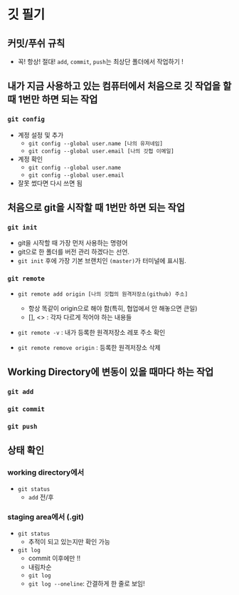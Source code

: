 # 깃 필기
## 커밋/푸쉬 규칙
* 꼭! 항상! 절대! `add`, `commit`, `push`는 최상단 폴더에서 작업하기 !

## 내가 지금 사용하고 있는 컴퓨터에서 처음으로 깃 작업을 할 때 1번만 하면 되는 작업

### `git config`
* 계정 설정 및 추가
    * `git config --global user.name [나의 유저네임]`
    * `git config --global user.email [나의 깃헙 이메일]`
* 계정 확인
    * `git config --global user.name`
    * `git config --global user.email`
* 잘못 썼다면 다시 쓰면 됨

## 처음으로 git을 시작할 때 1번만 하면 되는 작업

### `git init`
* git을 시작할 때 가장 먼저 사용하는 명령어
* git으로 한 폴더를 버전 관리 하겠다는 선언.
* `git init` 후에 가장 기본 브랜치인 `(master)`가 터미널에 표시됨.

### `git remote`
* `git remote add origin [나의 깃헙의 원격저장소(github) 주소]`
    * 항상 똑같이 origin으로 해야 함(특히, 협업에서 안 해놓으면 큰일)
    * [], <> : 각자 다르게 적어야 하는 내용들

* `git remote -v` : 내가 등록한 원격저장소 레포 주소 확인
* `git remote remove origin` : 등록한 원격저장소 삭제

## Working Directory에 변동이 있을 때마다 하는 작업

### `git add`

### `git commit`

### `git push`


## 상태 확인

### working directory에서
- `git status`
    - `add` 전/후

### staging area에서 (.git)
- `git status`
    - 추적이 되고 있는지만 확인 가능
- `git log`
    - commit 이후에만 !!
    - 내림차순
    - `git log`
    - `git log --oneline`: 간결하게 한 줄로 보임!

